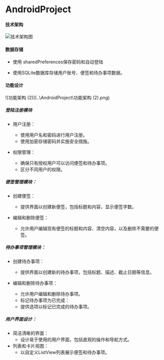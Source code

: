 # AndroidProject
#### **技术架构**

 ![技术架构图](..\AndroidProject\技术架构图.png)

#### 数据存储

- 使用 sharedPreferences保存密码和自动登陆

- 使用SQLite数据库存储用户账号、便签和待办事项数据。

#### **功能设计**

 ![功能架构 (2)](..\AndroidProject\功能架构 (2).png)

##### 登陆注册模块

- 用户注册：
  -  使用用户名和密码进行用户注册。
  - 使用加密存储密码并实施安全措施。

- 权限管理：
  - 确保只有授权用户可以访问便签和待办事项。
  - 区分不同用户的权限。

##### 便签管理模块：

- 创建便签：
  - 提供界面以创建新便签，包括标题和内容，显示便签字数。

- 编辑和删除便签：
  - 允许用户编辑现有便签的标题和内容、清空内容，以及删除不需要的便签。

 

#####  待办事项管理模块：

- 创建待办事项：
  - 提供界面以创建新的待办事项，包括标题、描述、截止日期等信息。

- 编辑和删除待办事项：
  - 允许用户编辑和删除待办事项。
  - 标记待办事项为已完成：
  - 提供选项以标记已完成的待办事项。

##### 用户界面设计：

- 简洁清晰的界面：
  - 设计易于使用的用户界面，包括直观的操作和导航方式。
- 列表和卡片视图：
  -  以自定义ListView列表展示便签和待办事项。